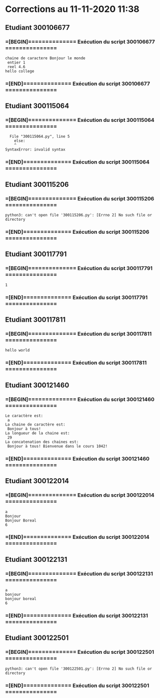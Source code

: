 # Corrections au 11-11-2020 11:38

## Etudiant 300106677 
###  =[BEGIN]============== Exécution du script 300106677 =============== 
```
chaine de caractere Bonjour le monde
 entier 1
 reel 4.6
hello college
```
###  =[END]============== Exécution du script 300106677 =============== 
## Etudiant 300115064 
###  =[BEGIN]============== Exécution du script 300115064 =============== 
```
  File "300115064.py", line 5
    else:
    ^
SyntaxError: invalid syntax
```
###  =[END]============== Exécution du script 300115064 =============== 
## Etudiant 300115206 
###  =[BEGIN]============== Exécution du script 300115206 =============== 
```
python3: can't open file '300115206.py': [Errno 2] No such file or directory
```
###  =[END]============== Exécution du script 300115206 =============== 
## Etudiant 300117791 
###  =[BEGIN]============== Exécution du script 300117791 =============== 
```
1
```
###  =[END]============== Exécution du script 300117791 =============== 
## Etudiant 300117811 
###  =[BEGIN]============== Exécution du script 300117811 =============== 
```
hello world
```
###  =[END]============== Exécution du script 300117811 =============== 
## Etudiant 300121460 
###  =[BEGIN]============== Exécution du script 300121460 =============== 
```
Le caractère est:
 a
La chaine de caractère est:
 Bonjour à tous!
La longueur de la chaine est:
 29
La concatenation des chaines est:
 Bonjour à tous! Bienvenue dans le cours 1042!
```
###  =[END]============== Exécution du script 300121460 =============== 
## Etudiant 300122014 
###  =[BEGIN]============== Exécution du script 300122014 =============== 
```
a
Bonjour
Bonjour Boreal
6
```
###  =[END]============== Exécution du script 300122014 =============== 
## Etudiant 300122131 
###  =[BEGIN]============== Exécution du script 300122131 =============== 
```
a
bonjour
bonjour boreal
6
```
###  =[END]============== Exécution du script 300122131 =============== 
## Etudiant 300122501 
###  =[BEGIN]============== Exécution du script 300122501 =============== 
```
python3: can't open file '300122501.py': [Errno 2] No such file or directory
```
###  =[END]============== Exécution du script 300122501 =============== 
